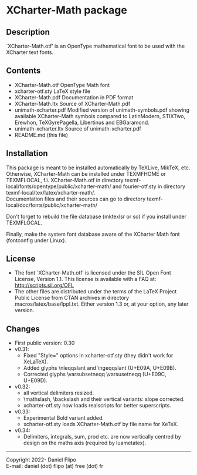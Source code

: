 XCharter-Math package
====================

## Description

`XCharter-Math.otf’ is an OpenType mathematical font to be used
with the XCharter text fonts.

## Contents

* XCharter-Math.otf     OpenType Math font
* xcharter-otf.sty      LaTeX style file
* XCharter-Math.pdf     Documentation in PDF format
* XCharter-Math.ltx     Source of XCharter-Math.pdf
* unimath-xcharter.pdf  Modified version of unimath-symbols.pdf
                        showing available XCharter-Math symbols compared to
		                LatinModern, STIXTwo, Erewhon, TeXGyrePagella,
						Libertinus and EBGaramond.
* unimath-xcharter.ltx  Source of unimath-xcharter.pdf
* README.md            (this file)

## Installation

This package is meant to be installed automatically by TeXLive, MikTeX, etc.
Otherwise, XCharter-Math can be installed under TEXMFHOME or TEXMFLOCAL, f.i.
XCharter-Math.otf in directory  texmf-local/fonts/opentype/public/xcharter-math/
and fourier-otf.sty in directory  texmf-local/tex/latex/xcharter-math/.  
Documentation files and their sources can go to directory
texmf-local/doc/fonts/public/xcharter-math/

Don't forget to rebuild the file database (mktexlsr or so) if you install
under TEXMFLOCAL.

Finally, make the system font database aware of the XCharter Math font
(fontconfig under Linux).

## License

* The font `XCharter-Math.otf’ is licensed under the SIL Open Font License,
Version 1.1. This license is available with a FAQ at:
http://scripts.sil.org/OFL
* The other files are distributed under the terms of the LaTeX Project
Public License from CTAN archives in directory macros/latex/base/lppl.txt.
Either version 1.3 or, at your option, any later version.

## Changes

* First public version: 0.30
* v0.31:
     - Fixed "Style=" options in xcharter-otf.sty (they didn't work for XeLaTeX).
	 - Added glyphs \nleqqslant and \ngeqqslant (U+E09A, U+E09B).
	 - Corrected glyphs \varsubsetneqq \varsusetneqq (U+E09C, U+E09D).
* v0.32:
	 - all vertical delimiters resized.
     - \mathslash, \backslash and their vertical variants: slope corrected.
     - xcharter-otf.sty now loads realscripts for better superscripts.
* v0.33:
	 - Experimental Bold variant added.
	 - xcharter-otf.sty loads XCharter-Math.otf by file name for XeTeX.
* v0.34:
	 - Delimiters, integrals, sum, prod etc. are now vertically
       centred by design on the maths axis (required by luametatex).

---
Copyright 2022-  Daniel Flipo  
E-mail: daniel (dot) flipo (at) free (dot) fr
